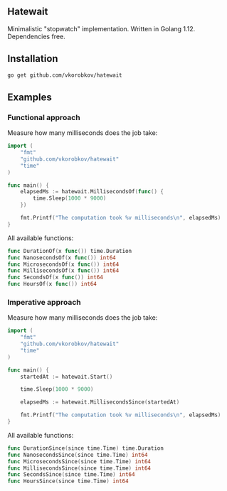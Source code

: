 ## Hatewait
Minimalistic "stopwatch" implementation. 
Written in Golang 1.12. Dependencies free. 

## Installation
```sh
go get github.com/vkorobkov/hatewait
```

## Examples

### Functional approach
Measure how many milliseconds does the job take:
```go
import (
	"fmt"
	"github.com/vkorobkov/hatewait"
	"time"
)

func main() {
	elapsedMs := hatewait.MillisecondsOf(func() {
		time.Sleep(1000 * 9000)
	})

	fmt.Printf("The computation took %v milliseconds\n", elapsedMs)
}
```
All available functions: 
```go
func DurationOf(x func()) time.Duration
func NanosecondsOf(x func()) int64
func MicrosecondsOf(x func()) int64
func MillisecondsOf(x func()) int64
func SecondsOf(x func()) int64
func HoursOf(x func()) int64
```

### Imperative approach
Measure how many milliseconds does the job take:
```go
import (
	"fmt"
	"github.com/vkorobkov/hatewait"
	"time"
)

func main() {
	startedAt := hatewait.Start()

	time.Sleep(1000 * 9000)

	elapsedMs := hatewait.MillisecondsSince(startedAt)

	fmt.Printf("The computation took %v milliseconds\n", elapsedMs)
}
```
All available functions:
```go
func DurationSince(since time.Time) time.Duration
func NanosecondsSince(since time.Time) int64
func MicrosecondsSince(since time.Time) int64
func MillisecondsSince(since time.Time) int64
func SecondsSince(since time.Time) int64
func HoursSince(since time.Time) int64
```
